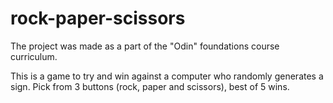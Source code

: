 # rock-paper-scissors

The project was made as a part of the "Odin" foundations course curriculum.


This is a game to try and win against a computer who randomly generates a sign.
Pick from 3 buttons (rock, paper and scissors), best of 5 wins.
